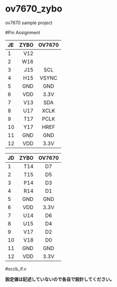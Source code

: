 
# ov7670_zybo
ov7670 sample project

#Pin Assignment

|JE|ZYBO|OV7670|
|:--|--:|:--:|
|1|V12||
|2|W16||
|3|J15|SCL|
|4|H15|VSYNC|
|5|GND|GND|
|6|VDD|3.3V|
|7|V13|SDA|
|8|U17|XCLK|
|9|T17|PCLK|
|10|Y17|HREF|
|11|GND|GND|
|12|VDD|3.3V|

|JD|ZYBO|OV7670|
|:--|--:|:--:|
|1|T14|D7|
|2|T15|D5|
|3|P14|D3|
|4|R14|D1|
|5|GND|GND|
|6|VDD|3.3V|
|7|U14|D6|
|8|U15|D4|
|9|V17|D2|
|10|V18|D0|
|11|GND|GND|
|12|VDD|3.3V|

#sccb_if.v

**設定値は記述していないので各自で設計してください。**
